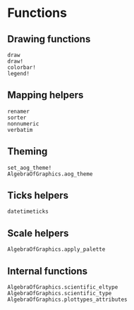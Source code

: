 # Functions

## Drawing functions

```@docs
draw
draw!
colorbar!
legend!
```

## Mapping helpers

```@docs
renamer
sorter
nonnumeric
verbatim
```

## Theming

```@docs
set_aog_theme!
AlgebraOfGraphics.aog_theme
```


## Ticks helpers

```@docs
datetimeticks
```

## Scale helpers

```@docs
AlgebraOfGraphics.apply_palette
```

## Internal functions

```@docs
AlgebraOfGraphics.scientific_eltype
AlgebraOfGraphics.scientific_type
AlgebraOfGraphics.plottypes_attributes
```
